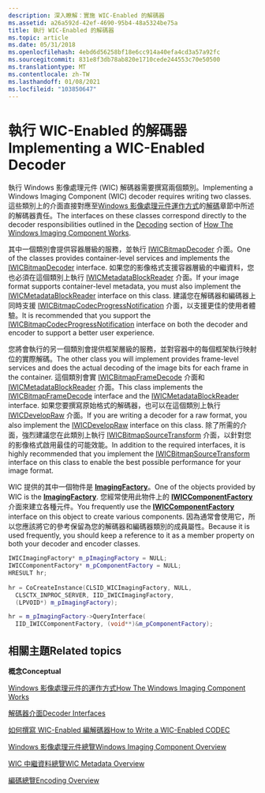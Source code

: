 ```yaml
---
description: 深入瞭解：實施 WIC-Enabled 的解碼器
ms.assetid: a26a592d-42ef-4690-95b4-48a5324be75a
title: 執行 WIC-Enabled 的解碼器
ms.topic: article
ms.date: 05/31/2018
ms.openlocfilehash: 4ebd6d56258bf18e6cc914a40efa4cd3a57a92fc
ms.sourcegitcommit: 831e8f3db78ab820e1710cede244553c70e50500
ms.translationtype: MT
ms.contentlocale: zh-TW
ms.lasthandoff: 01/08/2021
ms.locfileid: "103850647"
---
```

# <a name="implementing-a-wic-enabled-decoder"></a><span data-ttu-id="76c27-103">執行 WIC-Enabled 的解碼器</span><span class="sxs-lookup"><span data-stu-id="76c27-103">Implementing a WIC-Enabled Decoder</span></span>


<span data-ttu-id="76c27-104">執行 Windows 影像處理元件 (WIC) 解碼器需要撰寫兩個類別。</span><span class="sxs-lookup"><span data-stu-id="76c27-104">Implementing a Windows Imaging Component (WIC) decoder requires writing two classes.</span></span> <span data-ttu-id="76c27-105">這些類別上的介面直接對應至[Windows 影像處理元件運作方式](-wic-howwicworks.md)的[解碼](-wic-howwicworks.md)章節中所述的解碼器責任。</span><span class="sxs-lookup"><span data-stu-id="76c27-105">The interfaces on these classes correspond directly to the decoder responsibilities outlined in the [Decoding](-wic-howwicworks.md) section of [How The Windows Imaging Component Works](-wic-howwicworks.md).</span></span>

<span data-ttu-id="76c27-106">其中一個類別會提供容器層級的服務，並執行 [IWICBitmapDecoder](-wic-imp-iwicbitmapdecoder.md) 介面。</span><span class="sxs-lookup"><span data-stu-id="76c27-106">One of the classes provides container-level services and implements the [IWICBitmapDecoder](-wic-imp-iwicbitmapdecoder.md) interface.</span></span> <span data-ttu-id="76c27-107">如果您的影像格式支援容器層級的中繼資料，您也必須在這個類別上執行 [IWICMetadataBlockReader](-wic-imp-iwicmetadatablockreader.md) 介面。</span><span class="sxs-lookup"><span data-stu-id="76c27-107">If your image format supports container-level metadata, you must also implement the [IWICMetadataBlockReader](-wic-imp-iwicmetadatablockreader.md) interface on this class.</span></span> <span data-ttu-id="76c27-108">建議您在解碼器和編碼器上同時支援 [IWICBitmapCodecProgressNotification](-wic-imp-iwicbitmapcodecprogressnotification-decoder.md) 介面，以支援更佳的使用者體驗。</span><span class="sxs-lookup"><span data-stu-id="76c27-108">It is recommended that you support the [IWICBitmapCodecProgressNotification](-wic-imp-iwicbitmapcodecprogressnotification-decoder.md) interface on both the decoder and encoder to support a better user experience.</span></span>

<span data-ttu-id="76c27-109">您將會執行的另一個類別會提供框架層級的服務，並對容器中的每個框架執行映射位的實際解碼。</span><span class="sxs-lookup"><span data-stu-id="76c27-109">The other class you will implement provides frame-level services and does the actual decoding of the image bits for each frame in the container.</span></span> <span data-ttu-id="76c27-110">這個類別會實 [IWICBitmapFrameDecode](-wic-imp-iwicbitmapframedecode.md) 介面和 [IWICMetadataBlockReader](-wic-imp-iwicmetadatablockreader.md) 介面。</span><span class="sxs-lookup"><span data-stu-id="76c27-110">This class implements the [IWICBitmapFrameDecode](-wic-imp-iwicbitmapframedecode.md) interface and the [IWICMetadataBlockReader](-wic-imp-iwicmetadatablockreader.md) interface.</span></span> <span data-ttu-id="76c27-111">如果您要撰寫原始格式的解碼器，也可以在這個類別上執行 [IWICDevelopRaw](-wic-imp-iwicdevelopraw.md) 介面。</span><span class="sxs-lookup"><span data-stu-id="76c27-111">If you are writing a decoder for a raw format, you also implement the [IWICDevelopRaw](-wic-imp-iwicdevelopraw.md) interface on this class.</span></span> <span data-ttu-id="76c27-112">除了所需的介面，強烈建議您在此類別上執行 [IWICBitmapSourceTransform](-wic-imp-iwicmetadatablockreader.md) 介面，以針對您的影像格式啟用最佳的可能效能。</span><span class="sxs-lookup"><span data-stu-id="76c27-112">In addition to the required interfaces, it is highly recommended that you implement the [IWICBitmapSourceTransform](-wic-imp-iwicmetadatablockreader.md) interface on this class to enable the best possible performance for your image format.</span></span>

<span data-ttu-id="76c27-113">WIC 提供的其中一個物件是 [**ImagingFactory**](/windows/desktop/api/Wincodec/nn-wincodec-iwicimagingfactory)。</span><span class="sxs-lookup"><span data-stu-id="76c27-113">One of the objects provided by WIC is the [**ImagingFactory**](/windows/desktop/api/Wincodec/nn-wincodec-iwicimagingfactory).</span></span> <span data-ttu-id="76c27-114">您經常使用此物件上的 [**IWICComponentFactory**](/windows/desktop/api/Wincodecsdk/nn-wincodecsdk-iwiccomponentfactory) 介面來建立各種元件。</span><span class="sxs-lookup"><span data-stu-id="76c27-114">You frequently use the [**IWICComponentFactory**](/windows/desktop/api/Wincodecsdk/nn-wincodecsdk-iwiccomponentfactory) interface on this object to create various components.</span></span> <span data-ttu-id="76c27-115">因為通常會使用它，所以您應該將它的參考保留為您的解碼器和編碼器類別的成員屬性。</span><span class="sxs-lookup"><span data-stu-id="76c27-115">Because it is used frequently, you should keep a reference to it as a member property on both your decoder and encoder classes.</span></span>


```C++
IWICImagingFactory* m_pImagingFactory = NULL;
IWICComponentFactory* m_pComponentFactory = NULL;
HRESULT hr;
      
hr = CoCreateInstance(CLSID_WICImagingFactory, NULL,
  CLSCTX_INPROC_SERVER, IID_IWICImagingFactory,
  (LPVOID*) m_pImagingFactory);

hr = m_pImagingFactory->QueryInterface(
  IID_IWICComponentFactory, (void**)&m_pComponentFactory);
```



## <a name="related-topics"></a><span data-ttu-id="76c27-116">相關主題</span><span class="sxs-lookup"><span data-stu-id="76c27-116">Related topics</span></span>

<dl> <dt>

<span data-ttu-id="76c27-117">**概念**</span><span class="sxs-lookup"><span data-stu-id="76c27-117">**Conceptual**</span></span>
</dt> <dt>

[<span data-ttu-id="76c27-118">Windows 影像處理元件的運作方式</span><span class="sxs-lookup"><span data-stu-id="76c27-118">How The Windows Imaging Component Works</span></span>](-wic-howwicworks.md)
</dt> <dt>

[<span data-ttu-id="76c27-119">解碼器介面</span><span class="sxs-lookup"><span data-stu-id="76c27-119">Decoder Interfaces</span></span>](-wic-decoderinterfaces.md)
</dt> <dt>

[<span data-ttu-id="76c27-120">如何撰寫 WIC-Enabled 編解碼器</span><span class="sxs-lookup"><span data-stu-id="76c27-120">How to Write a WIC-Enabled CODEC</span></span>](-wic-howtowriteacodec.md)
</dt> <dt>

[<span data-ttu-id="76c27-121">Windows 影像處理元件總覽</span><span class="sxs-lookup"><span data-stu-id="76c27-121">Windows Imaging Component Overview</span></span>](-wic-about-windows-imaging-codec.md)
</dt> <dt>

[<span data-ttu-id="76c27-122">WIC 中繼資料總覽</span><span class="sxs-lookup"><span data-stu-id="76c27-122">WIC Metadata Overview</span></span>](-wic-about-metadata.md)
</dt> <dt>

[<span data-ttu-id="76c27-123">編碼總覽</span><span class="sxs-lookup"><span data-stu-id="76c27-123">Encoding Overview</span></span>](-wic-creating-encoder.md)
</dt> </dl>

 

 



